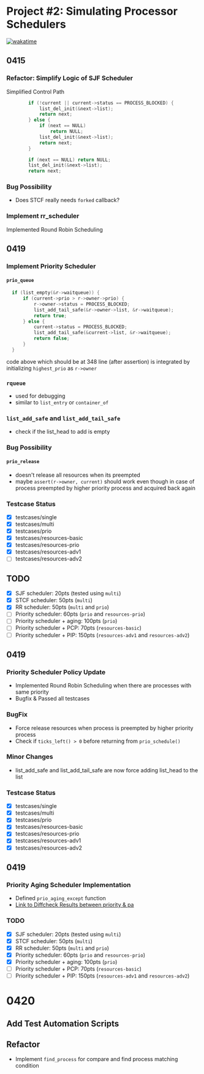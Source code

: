# Project #2: Simulating Processor Schedulers
[![wakatime](https://wakatime.com/badge/user/6f2f57ae-ce04-4c16-80e7-660166fb783d/project/b7573b33-44af-4347-a49c-57af64070dfb.svg)](https://wakatime.com/badge/user/6f2f57ae-ce04-4c16-80e7-660166fb783d/project/b7573b33-44af-4347-a49c-57af64070dfb)
## 0415

### Refactor: Simplify Logic of SJF Scheduler

Simplified Control Path

```c
		if (!current || current->status == PROCESS_BLOCKED) {
			list_del_init(&next->list);
			return next;
		} else {
			if (next == NULL)
				return NULL;
			list_del_init(&next->list);
			return next;
		}
```

```c
		if (next == NULL) return NULL;
		list_del_init(&next->list);
		return next;
```

### Bug Possibility

- Does STCF really needs `forked` callback?

### Implement rr_scheduler

Implemented Round Robin Scheduling

## 0419

### Implement Priority Scheduler

#### `prio_queue`

```c
  if (list_empty(&r->waitqueue)) {
      if (current->prio > r->owner->prio) {
          r->owner->status = PROCESS_BLOCKED;
          list_add_tail_safe(&r->owner->list, &r->waitqueue);
          return true;
      } else {
          current->status = PROCESS_BLOCKED;
          list_add_tail_safe(&current->list, &r->waitqueue);
          return false;
      }
  }
```

code above which should be at 348 line (after assertion) is integrated by initializing `highest_prio` as `r->owner`

### `rqueue`

- used for debugging
- similar to `list_entry` or `container_of`

### `list_add_safe` and `list_add_tail_safe`

- check if the list_head to add is empty

### Bug Possibility

#### `prio_release`

- doesn't release all resources when its preempted
- maybe `assert(r->owner, current)` should work even though in case of process preempted by higher priority process
  and acquired back again

### Testcase Status

- [X] testcases/single
- [X] testcases/multi
- [X] testcases/prio
- [X] testcases/resources-basic
- [X] testcases/resources-prio
- [X] testcases/resources-adv1
- [ ] testcases/resources-adv2

## TODO

- [X] SJF scheduler: 20pts (tested using `multi`)
- [X] STCF scheduler: 50pts (`multi`)
- [X] RR scheduler:  50pts (`multi` and `prio`)
- [ ] Priority scheduler: 60pts (`prio` and `resources-prio`)
- [ ] Priority scheduler + aging: 100pts (`prio`)
- [ ] Priority scheduler + PCP: 70pts (`resources-basic`)
- [ ] Priority scheduler + PIP: 150pts (`resources-adv1` and `resources-adv2`)

## 0419
### Priority Scheduler Policy Update
- Implemented Round Robin Scheduling when there are processes with same priority
- Bugfix & Passed all testcases 

### BugFix
- Force release resources when process is preempted by higher priority process
- Check if `ticks_left() > 0` before returning from `prio_schedule()` 

### Minor Changes
- list_add_safe and list_add_tail_safe are now force adding list_head to the list

### Testcase Status

- [X] testcases/single
- [X] testcases/multi
- [X] testcases/prio
- [X] testcases/resources-basic
- [X] testcases/resources-prio
- [X] testcases/resources-adv1
- [X] testcases/resources-adv2

## 0419
### Priority Aging Scheduler Implementation
- Defined `prio_aging_except` function
- [Link to Diffcheck Results between priority & pa](https://www.diffchecker.com/P226p6IR/)

### TODO

- [X] SJF scheduler: 20pts (tested using `multi`)
- [X] STCF scheduler: 50pts (`multi`)
- [X] RR scheduler:  50pts (`multi` and `prio`)
- [X] Priority scheduler: 60pts (`prio` and `resources-prio`)
- [X] Priority scheduler + aging: 100pts (`prio`)
- [ ] Priority scheduler + PCP: 70pts (`resources-basic`)
- [ ] Priority scheduler + PIP: 150pts (`resources-adv1` and `resources-adv2`)

# 0420
## Add Test Automation Scripts
## Refactor
- Implement `find_process` for compare and find process matching condition 